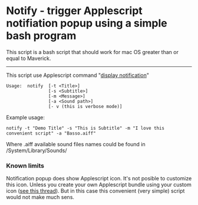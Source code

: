 Notify - trigger Applescript notifiation popup using a simple bash program
================


This script is a bash script that should work for mac OS greater than or equal to Maverick.
** **
This script use Applescript command "[display notification](https://developer.apple.com/library/mac/documentation/AppleScript/Conceptual/AppleScriptLangGuide/reference/ASLR_cmds.html#//apple_ref/doc/uid/TP40000983-CH216-SW224)"


	Usage: 	notify 	[-t <Title>] 
					[-s <Subtitle>] 
					[-m <Message>] 
					[-a <Sound path>] 
					[- v (this is verbose mode)]


Example usage:

	notify -t "Demo Title" -s "This is Subtitle" -m "I love this convenient script" -a "Basso.aiff"
		
Where .aiff available sound files names could be found in /System/Library/Sounds/

### Known limits

Notification popup does show Applescript icon. It's not posible to customize this icon. Unless you create your own Applescript bundle using your custom icon ([see this thread](http://stackoverflow.com/questions/19627018/change-the-icon-of-an-applescript-called-notification)). But in this case this convenient (very simple) script would not make much sens.
